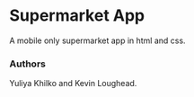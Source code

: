 # Supermarket App

A mobile only supermarket app in html and css.

### Authors

Yuliya Khilko and Kevin Loughead.
